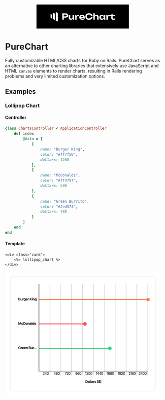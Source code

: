 <p align="center">
  <img width="300px" src="README/PureChart.png">
</p>

# PureChart
Fully customizable HTML/CSS charts for Ruby on Rails. PureChart serves as an alternative to other charting libraries that extensively use JavaScript and HTML `canvas` elements to render charts, resulting in Rails rendering problems and very limited customization options.

## Examples
### Lollipop Chart
#### Controller
```ruby
class ChartsController < ApplicationController
    def index
        @data = [
            {
                name: "Burger King",
                color: "#ff7f50",
                dollars: 1200
            },
            {
                name: "McDonalds",
                color: "#ff4757",
                dollars: 500
            },
            {
                name: "Green Burrito",
                color: "#2ed573",
                dollars: 780
            }
        ]
    end
end
```
#### Template
```erb
<div class="card">
    <%= lollipop_chart %>
</div>
```
<p align="center">
  <img width="500px" src="README/Lollipop.png">
</p>
